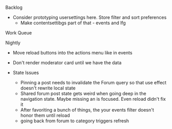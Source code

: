 Backlog
* Consider prototyping usersettings here. Store filter and sort preferences
  * Make contentsettibgs part of that - events and lfg

Work Queue

Nightly
* Move reload buttons into the actions menu like in events
* Don't render moderator card until we have the data

* State Issues
  * Pinning a post needs to invalidate the Forum query so that use effect doesn't rewrite local state
  * Shared forum post state gets weird when going deep in the navigation state. Maybe missing an is focused. Even reload didn't fix it
  * After favoriting a bunch of things, the your events filter doesn't honor them until reload
  * going back from forum to category triggers refresh
